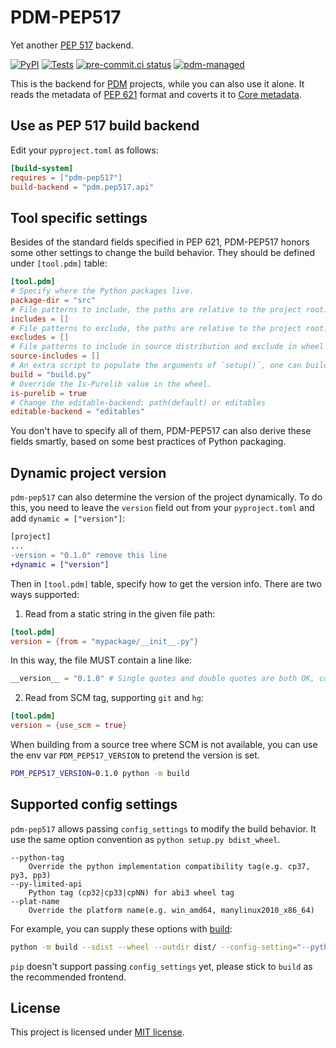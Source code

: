 # PDM-PEP517

Yet another [PEP 517][1] backend.

[![PyPI](https://img.shields.io/pypi/v/pdm-pep517?label=PyPI)](https://pypi.org/project/pdm-pep517)
[![Tests](https://github.com/pdm-project/pdm-pep517/actions/workflows/ci.yml/badge.svg)](https://github.com/pdm-project/pdm-pep517/actions/workflows/ci.yml)
[![pre-commit.ci status](https://results.pre-commit.ci/badge/github/pdm-project/pdm-pep517/master.svg)](https://results.pre-commit.ci/latest/github/pdm-project/pdm-pep517/master)
[![pdm-managed](https://img.shields.io/badge/pdm-managed-blueviolet)](https://pdm.fming.dev)

This is the backend for [PDM](https://pdm.fming.dev) projects, while you can also use it alone.
It reads the metadata of [PEP 621][2] format and coverts it to [Core metadata][3].

[1]: https://www.python.org/dev/peps/pep-0517/
[2]: https://www.python.org/dev/peps/pep-0621/
[3]: https://packaging.python.org/specifications/core-metadata/

## Use as PEP 517 build backend

Edit your `pyproject.toml` as follows:

```toml
[build-system]
requires = ["pdm-pep517"]
build-backend = "pdm.pep517.api"
```

## Tool specific settings

Besides of the standard fields specified in PEP 621, PDM-PEP517 honors some other settings to change the build behavior. They should be defined under `[tool.pdm]` table:

```toml
[tool.pdm]
# Specify where the Python packages live.
package-dir = "src"
# File patterns to include, the paths are relative to the project root.
includes = []
# File patterns to exclude, the paths are relative to the project root.
excludes = []
# File patterns to include in source distribution and exclude in wheel distribution.
source-includes = []
# An extra script to populate the arguments of `setup()`, one can build C extensions with this script.
build = "build.py"
# Override the Is-Purelib value in the wheel.
is-purelib = true
# Change the editable-backend: path(default) or editables
editable-backend = "editables"
```

You don't have to specify all of them, PDM-PEP517 can also derive these fields smartly, based on some best practices of Python packaging.

## Dynamic project version

`pdm-pep517` can also determine the version of the project dynamically. To do this, you need to leave the `version` field out from your `pyproject.toml` and add `dynamic = ["version"]`:

```diff
[project]
...
-version = "0.1.0" remove this line
+dynamic = ["version"]
```

Then in `[tool.pdm]` table, specify how to get the version info. There are two ways supported:

1. Read from a static string in the given file path:

```toml
[tool.pdm]
version = {from = "mypackage/__init__.py"}
```

In this way, the file MUST contain a line like:

```python
__version__ = "0.1.0" # Single quotes and double quotes are both OK, comments are allowed.
```

2. Read from SCM tag, supporting `git` and `hg`:

```toml
[tool.pdm]
version = {use_scm = true}
```

When building from a source tree where SCM is not available, you can use the env var `PDM_PEP517_VERSION` to pretend the version is set.

```bash
PDM_PEP517_VERSION=0.1.0 python -m build
```

## Supported config settings

`pdm-pep517` allows passing `config_settings` to modify the build behavior. It use the same option convention as `python setup.py bdist_wheel`.

```
--python-tag
    Override the python implementation compatibility tag(e.g. cp37, py3, pp3)
--py-limited-api
    Python tag (cp32|cp33|cpNN) for abi3 wheel tag
--plat-name
    Override the platform name(e.g. win_amd64, manylinux2010_x86_64)
```

For example, you can supply these options with [build](https://pypi.org/project/build/):

```bash
python -m build --sdist --wheel --outdir dist/ --config-setting="--python-tag=cp37" --config-setting="--plat-name=win_amd64"
```

`pip` doesn't support passing `config_settings` yet, please stick to `build` as the recommended frontend.

## License

This project is licensed under [MIT license](/LICENSE).
